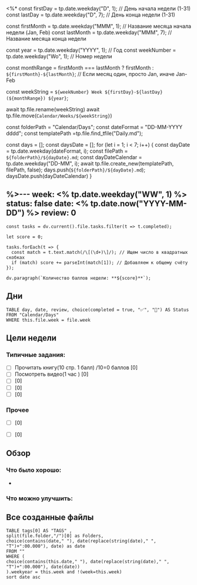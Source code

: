 <%*
const firstDay = tp.date.weekday("D", 1); // День начала недели (1-31)
const lastDay = tp.date.weekday("D", 7); // День конца недели (1-31)

const firstMonth = tp.date.weekday("MMM", 1); // Название месяца начала недели (Jan, Feb)
const lastMonth = tp.date.weekday("MMM", 7); // Название месяца конца недели

const year = tp.date.weekday("YYYY", 1); // Год
const weekNumber = tp.date.weekday("Wo", 1); // Номер недели

const monthRange = firstMonth === lastMonth ? firstMonth : `${firstMonth}-${lastMonth}`; // Если месяц один, просто Jan, иначе Jan-Feb

const weekString = `${weekNumber} Week ${firstDay}-${lastDay} (${monthRange}) ${year}`;


await tp.file.rename(weekString)
await tp.file.move(`Calendar/Weeks/${weekString}`)

const folderPath = "Calendar/Days"; 
const dateFormat = "DD-MM-YYYY dddd";
const templatePath =tp.file.find_tfile("Daily.md");

const days = [];
const daysDate = [];
for (let i = 1; i < 7; i++) {
    const dayDate = tp.date.weekday(dateFormat, i);
    const filePath = `${folderPath}/${dayDate}.md`;
	const dayDateCalendar = tp.date.weekday("DD-MM", i);
    await tp.file.create_new(templatePath, filePath, false);
    days.push(`${folderPath}/${dayDate}.md`);
    daysDate.push(dayDateCalendar)
}

%>---
week: <%  tp.date.weekday("WW", 1) %>
status: false
date: <% tp.date.now("YYYY-MM-DD") %>
review: 0
---
```dataviewjs
const tasks = dv.current().file.tasks.filter(t => t.completed);

let score = 0;

tasks.forEach(t => {
  const match = t.text.match(/\[(\d+)\]/); // Ищем число в квадратных скобках
  if (match) score += parseInt(match[1]); // Добавляем к общему счёту
});

dv.paragraph(`Количество баллов недели: **${score}**`);
```
## Дни
```dataview
TABLE day, date, review, choice(completed = true, "✅", "🔄") AS Status
FROM "Calendar/Days" 
WHERE this.file.week = file.week
```

## Цели недели

### Типичные задания:
- [ ] Прочитать книгу(10 стр. 1 балл)  /10=0 баллов [0]
- [ ] Посмотреть видео(1 час ) [0]
- [ ] [0]
- [ ] [0]
- [ ] [0]
### Прочее
- [ ] [0]
- [ ] [0]




## Обзор

### Что было хорошо:
 - 



### Что можно улучшить:


## Все созданные файлы
```dataview
TABLE tags[0] AS "TAGS" ,
split(file.folder,"/")[0] as Folders,
choice(contains(date," "), date(replace(string(date)," ", "T")+":00.000"), date) as date
FROM ""
WHERE (
choice(contains(this.date," "), date(replace(string(date)," ", "T")+":00.000"), date(date))
).weekyear = this.week and !(week=this.week)
sort date asc
```
